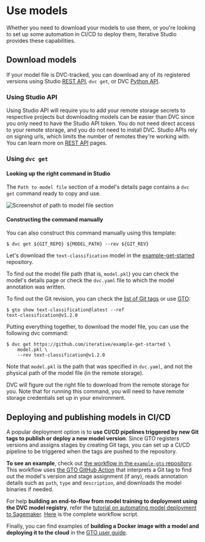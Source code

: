 # Use models

Whether you need to download your models to use them, or you're looking to set
up some automation in CI/CD to deploy them, Iterative Studio provides these
capabilities.

## Download models

If your model file is DVC-tracked, you can download any of its registered
versions using Studio [REST API], `dvc get`, or DVC [Python API].

### Using Studio API

Using Studio API will require you to add your remote storage secrets to
respective projects but downloading models can be easier than DVC since you only
need to have the Studio API token. You do not need direct access to your remote
storage, and you do not need to install DVC. Studio APIs rely on signing urls,
which limits the number of remotes they're working with. You can learn more on
[REST API] pages.

[REST API]: /doc/studio/rest-api
[Python API]: /doc/api-reference

### Using `dvc get`

#### Looking up the right command in Studio

The `Path to model file` section of a model's details page contains a `dvc get`
command ready to copy and use.

![Screenshot of path to model file section](/img/mr-dvc-get.png)

#### Constructing the command manually

You can also construct this command manually using this template:

```cli
$ dvc get ${GIT_REPO} ${MODEL_PATH} --rev ${GIT_REV}
```

Let's download the `text-classification` model in the
[example-get-started](https://github.com/iterative/example-get-started)
repository.

To find out the model file path (that is, `model.pkl`) you can check the model's
details page or check the `dvc.yaml` file to which the model annotation was
written.

To find out the Git revision, you can check the
[list of Git tags](https://github.com/iterative/example-get-started/tags) or use
[GTO](/doc/gto/command-reference/show/):

```cli
$ gto show text-classification@latest --ref
text-classification@v1.2.0
```

Putting everything together, to download the model file, you can use the
following dvc command:

```cli
$ dvc get https://github.com/iterative/example-get-started \
    model.pkl \
    --rev text-classification@v1.2.0
```

Note that `model.pkl` is the path that was specified in `dvc.yaml`, and not the
physical path of the model file (in the remote storage).

DVC will figure out the right file to download from the remote storage for you.
Note that for running this command, you will need to have remote storage
credentials set up in your environment.

## Deploying and publishing models in CI/CD

A popular deployment option is to **use CI/CD pipelines triggered by new Git
tags to publish or deploy a new model version**. Since GTO registers versions
and assigns stages by creating Git tags, you can set up a CI/CD pipeline to be
triggered when the tags are pushed to the repository.

**To see an example**, check out
[the workflow in the `example-gto` repository](https://github.com/iterative/example-gto/blob/main/.github/workflows/gto-act-on-tags.yml).
This workflow uses
[the GTO GitHub Action](https://github.com/iterative/gto-action) that interprets
a Git tag to find out the model's version and stage assignment (if any), reads
annotation details such as `path`, `type` and `description`, and downloads the
model binaries if needed.

For help **building an end-to-flow from model training to deployment using the
DVC model registry**, refer the
[tutorial on automating model deployment to Sagemaker](https://iterative.ai/blog/sagemaker-model-deployment).
[Here](https://github.com/iterative/example-get-started-experiments/blob/main/.github/workflows/deploy-model.yml)
is the complete workflow script.

Finally, you can find examples of **building a Docker image with a model and
deploying it to the cloud** in the
[GTO user guide](/doc/gto/user-guide#acting-on-new-registrations-and-assignments).
